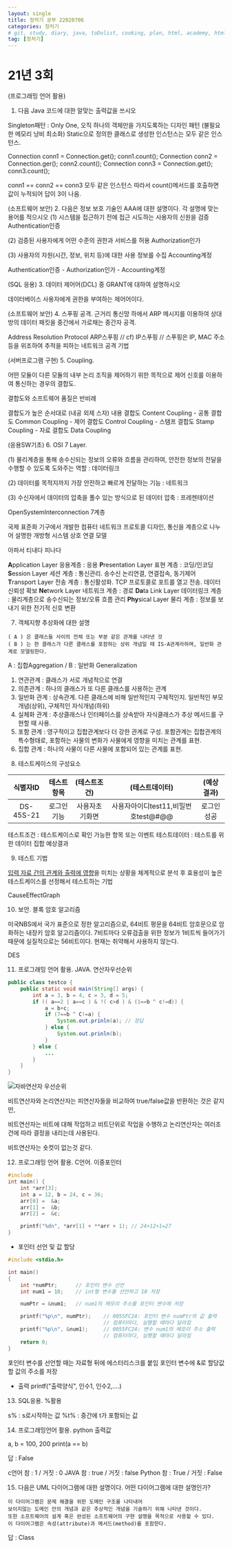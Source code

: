 ```yaml
---
layout: single
title: 정처기 공부 22020706
categories: 정처기
# git, study, diary, java, toDolist, cooking, plan, html, academy, html/css, JSP, 정처기
tag: [정처기] 
---
```


# 21년 3회 

(프로그래밍 언어 활용)
1. 다음 Java 코드에 대한 알맞는 출력값을 쓰시오

Singleton패턴 : Only One, 오직 하나의 객체만을 가지도록하는 디자인 패턴
(불필요한 메모리 낭비 최소화)
Static으로 정의한 클래스로 생성한 인스턴스는 모두 같은 인스턴스.

Connection conn1 = Connection.get();
conn1.count();
Connection conn2 = Connection.ger();
conn2.count();
Connection conn3 = Connection.get();
conn3.count();

conn1 == conn2 == conn3 모두 같은 인스턴스
따라서 count()메서드를 호출하면 값이 누적되어 답이 3이 나옴.


(소프트웨어 보안)
2. 다음은 정보 보호 기술인 AAA에 대한 설명이다. 각 설명에 맞는 용어를 적으시오
(1) 시스템을 접근하기 전에 접근 시도하는 사용자의 신원을 검증 
Authentication인증

(2) 검증된 사용자에게 어떤 수준의 권한과 서비스를 허용
Authorization인가

(3) 사용자의 자원(시간, 정보, 위치 등)에 대한 사용 정보를 수집
Accounting계정

Authentication인증 - Authorization인가 - Accounting계정


(SQL 응용)
3. 데이터 제어어(DCL) 중 GRANT에 대하여 설명하시오

데이터베이스 사용자에게 권한을 부여하는 제어어이다.


(소프트웨어 보안)
4. 스푸핑 공격. 
근거리 통신망 하에서 ARP 메시지를 이용하여 상대방의 데이터 패킷을 중간에서 가로채는 중간자 공격.

Address Resolution Protocol  ARP스푸핑 // cf) IP스푸핑
// 스푸핑은 IP, MAC 주소 등을 위조하여 추적을 피하는 네트워크 공격 기법


(서버프로그램 구현)
5. Coupling.

어떤 모듈이 다른 모듈의 내부 논리 조직을 제어하기 위한 목적으로 제어 신호를 이용하여 통신하는 경우의 결합도.

결합도와 소프트웨어 품질은 반비례

결합도가 높은 순서대로 (내공 외제 스자)
내용 결합도 Content Coupling - 공통 결합도 Common Coupling - 제어 결합도 Control Coupling - 스탬프 결합도 Stamp Coupling - 자료 결합도 Data Coupling


(응용SW기초)
6. OSI 7 Layer.

(1) 물리계층을 통해 송수신되는 정보의 오류와 흐름을 관리하여, 안전한 정보의 전달을 수행할 수 있도록 도와주는 역할 : 데이터링크

(2) 데이터를 목적지까지 가장 안전하고 빠르게 전달하는 기능 : 네트워크

(3) 수신자에서 데이터의 압축을 풀수 있는 방식으로 된 데이터 압축 : 프레젠테이션

OpenSystemInterconnection 7계층

국제 표준화 기구에서 개발한 
컴퓨터 네트워크 프로토콜 디자인, 통신을 계층으로 나누어 설명한 
개방형 시스템 상호 연결 모델

아파서 티내다 피나다

**A**pplication Layer 응용계층 : 응용
**P**resentation Layer 표현 계층 : 코딩/인코딩
**S**ession Layer 세션 계층 : 통신관리. 송수신 논리연결, 연결접속, 동기제어
**T**ransport Layer 전송 계층 : 통신활성화. TCP 프로토콜로 포트를 열고 전송. 데이터 신뢰성 확보
**Ne**twork Layer 네트워크 계층 : 경로
**Da**ta Link Layer 데이터링크 계층 : 물리계층으로 송수신되는 정보/오류 흐름 관리
**Phy**sical Layer 물리 계층 : 정보를 보내기 위한 전기적 신호 변환


7. 객체지향 추상화에 대한 설명

~~~
( A ) 은 클래스들 사이의 전체 또는 부분 같은 관계를 나타낸 것
( B ) 는 한 클래스가 다른 클래스를 포함하는 상위 개념일 때 IS-A관계라하며, 일반화 관계로 모델링한다.
~~~
A : 집합Aggregation / B : 일반화 Generalization

1) 연관관계 : 클래스가 서로 개념적으로 연결
2) 의존관계 : 하나의 클래스가 또 다른 클래스를 사용하는 관계
3) 일반화 관계 : 상속관계. 다른 클래스에 비해 일반적인지 구체적인지.
               일반적인 부모개념(상위), 구체적인 자식개념(하위)
4) 실체화 관계 : 추상클래스나 인터페이스를 상속받아 자식클래스가 추상 메서드를 구현할 때 사용. 
5) 포함 관계 : 영구적이고 집합관계보다 더 강한 관계로 구성.
              포함관계는 집합관계의 특수형태로, 포함하는 사물의 변화가 사물에게 영향을 미치는 관계를 표현.
6) 집합 관계 : 하나의 사물이 다른 사물에 포함되어 있는 관계를 표현.


8. 테스트케이스의 구성요소

|식별자ID|테스트항목|**(테스트조건)**|**(테스트데이터)**|**(예상결과)**|
|:--:|:--:|:--:|:--:|:--:|
|DS-45S-21|로그인기능|사용자초기화면|사용자아이디test11,비밀번호test@#@@|로그인성공|

테스트조건 : 테스트케이스로 확인 가능한 항목 또는 이벤트
테스트데이터 : 테스트를 위한 데이터 집합
예상결과


9. 테스트 기법

<u>입력 자료 간의 관계와 출력에 영향</u>을 미치는 상황을 체계적으로 분석 후 
효용성이 높은 테스트케이스를 선정해서 테스트하는 기법

CauseEffectGraph


10. 보안. 블록 암호 알고리즘

미국NBS에서 국가 표준으로 정한 알고리즘으로, 
64비트 평문을 64비트 암호문으로 암화하는 내장키 암호 알고리즘이다.
7비트마다 오류검출을 위한 정보가 1비트씩 들어가기 때문에
실질적으로는 56비트이다. 현재는 취약해서 사용하지 않는다.

DES


11. 프로그래밍 언어 활용. JAVA. 연산자우선순위

~~~java
public class testco {
    public static void main(String[] args) {
        int a = 3, b = 4, c = 3, d = 5;
        if (( a==2 | a==c ) & !( c>d ) & (1==b ^ c!=d)) {
            a = b+c;
            if (7==b ^ C!=a) {
                System.out.prinln(a); // 정답
            } else {
                System.out.prinln(b);
            }
        } else {
            ...
        }
    }
}
~~~

![자바연산자 우선순위](https://hongong.hanbit.co.kr/wp-content/uploads/2021/11/%EC%9E%90%EB%B0%94_%EC%97%B0%EC%82%B0%EC%9D%98_%EB%B0%A9%ED%96%A5%EA%B3%BC_%EC%9A%B0%EC%84%A0%EC%88%9C%EC%9C%84-1024x540.png)

비트연산자와 논리연산자는 
피연산자들을 비교하여 true/false값을 반환하는 것은 같지만,

비트연산자는 비트에 대해 작업하고 비트단위로 작업을 수행하고
논리연산자는 여러조건에 따라 결정을 내리는데 사용된다.

비트연산자는 숏컷이 없는것 같다.


12. 프로그래밍 언어 활용. C언어. 이중포인터

~~~C
#include
int main() {
    int *arr[3];
    int a = 12, b = 24, c = 36;
    arr[0] =  &a; 
    arr[1] =  &b; 
    arr[2] =  &c; 

    printf("%dn", *arr[1] + **arr + 1); // 24+12+1=27
}
~~~

- 포인터 선언 및 값 할당
~~~C
#include <stdio.h>

int main()
{
    int *numPtr;      // 포인터 변수 선언
    int num1 = 10;    // int형 변수를 선언하고 10 저장

    numPtr = &num1;   // num1의 메모리 주소를 포인터 변수에 저장

    printf("%p\n", numPtr);    // 0055FC24: 포인터 변수 numPtr의 값 출력
                               // 컴퓨터마다, 실행할 때마다 달라짐
    printf("%p\n", &num1);     // 0055FC24: 변수 num1의 메모리 주소 출력
                               // 컴퓨터마다, 실행할 때마다 달라짐
    return 0;
}
~~~

포인터 변수를 선언할 때는 자료형 뒤에 에스터리스크를 붙임
포인터 변수에 &로 할당값할 값의 주소를 저장


- 출력
printf("출력양식", 인수1, 인수2,....)


13. SQL응용. %활용

s% : s로시작하는 값
%t% : 중간에 t가 포함되는 값


14. 프로그래밍언어 활용. python 출력값

a, b = 100, 200
print(a == b)

답 : False 

c언어 참 : 1 / 거짓 : 0
JAVA 참 : true / 거짓 : false
Python 참 : True / 거짓 : False


15. 다음은 UML 다이어그램에 대한 설명이다. 어떤 다이어그램에 대한 설명인가?

~~~
이 다이어그램은 문제 해결을 위한 도메인 구조를 나타내어 
보이지않는 도메인 안의 개념과 같은 추상적인 개념을 기술하기 위해 나타낸 것이다.
또한 소프트웨어의 설계 혹은 완성된 소프트웨어의 구현 설명을 목적으로 사용할 수 있다.
이 다이어그램은 속성(attribute)과 메서드(method)를 포함한다.
~~~

답 : Class






